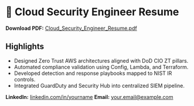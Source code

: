 # 📄 Cloud Security Engineer Resume

**Download PDF:** [Cloud_Security_Engineer_Resume.pdf]( . "https://github.com/Gela894/cloud-sec-engineer-portfolio/blob/main/Resume/AngelaHorga_CloudDevSecOps_Resume.pdf")

## Highlights
- Designed Zero Trust AWS architectures aligned with DoD CIO ZT pillars.
- Automated compliance validation using Config, Lambda, and Terraform.
- Developed detection and response playbooks mapped to NIST IR controls.
- Integrated GuardDuty and Security Hub into centralized SIEM pipeline.

**LinkedIn:** [linkedin.com/in/yourname](https://linkedin.com/in/yourname)
**Email:** your.email@example.com

